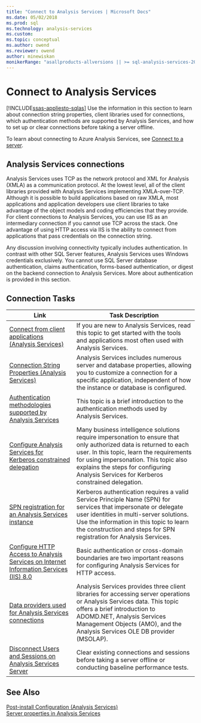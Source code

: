 ```yaml
---
title: "Connect to Analysis Services | Microsoft Docs"
ms.date: 05/02/2018
ms.prod: sql
ms.technology: analysis-services
ms.custom:
ms.topic: conceptual
ms.author: owend
ms.reviewer: owend
author: minewiskan
monikerRange: "asallproducts-allversions || >= sql-analysis-services-2016"
---
```

# Connect to Analysis Services
[!INCLUDE[ssas-appliesto-sqlas](../../includes/ssas-appliesto-sqlas.md)]
  Use the information in this section to learn about connection string properties, client libraries used for connections, which authentication methods are supported by Analysis Services, and how to set up or clear connections before taking a server offline.  

To learn about connecting to Azure Analysis Services, see [Connect to a server](https://docs.microsoft.com/azure/analysis-services/analysis-services-connect).
  
## Analysis Services connections  
 Analysis Services uses TCP as the network protocol and XML for Analysis (XMLA) as a communication protocol. At the lowest level, all of the client libraries provided with Analysis Services implementing XMLA-over-TCP. Although it is possible to build applications based on raw XMLA, most applications and application developers use client libraries to take advantage of the object models and coding efficiencies that they provide. For client connections to Analysis Services, you can use IIS as an intermediary connection if you cannot use TCP across the stack. One advantage of using HTTP access via IIS is the ability to connect from applications that pass credentials on the connection string.  
  
 Any discussion involving connectivity typically includes authentication. In contrast with other SQL Server features, Analysis Services uses Windows credentials exclusively. You cannot use SQL Server database authentication, claims authentication, forms-based authentication, or digest on the backend connection to Analysis Services. More about authentication is provided in this section.  
  
##  <a name="bkmk_clientApps"></a> Connection Tasks  
  
|Link|Task Description|  
|----------|----------------------|  
|[Connect from client applications &#40;Analysis Services&#41;](../../analysis-services/instances/connect-from-client-applications-analysis-services.md)|If you are new to Analysis Services, read this topic to get started with the tools and applications most often used with Analysis Services.|  
|[Connection String Properties &#40;Analysis Services&#41;](../../analysis-services/instances/connection-string-properties-analysis-services.md)|Analysis Services includes numerous server and database properties, allowing you to customize a connection for a specific application, independent of how the instance or database is configured.|  
|[Authentication methodologies supported by Analysis Services](../../analysis-services/instances/authentication-methodologies-supported-by-analysis-services.md)|This topic is a brief introduction to the authentication methods used by Analysis Services.|  
|[Configure Analysis Services for Kerberos constrained delegation](../../analysis-services/instances/configure-analysis-services-for-kerberos-constrained-delegation.md)|Many business intelligence solutions require impersonation to ensure that only authorized data is returned to each user. In this topic, learn the requirements for using impersonation. This topic also explains the steps for configuring Analysis Services for Kerberos constrained delegation.|  
|[SPN registration for an Analysis Services instance](../../analysis-services/instances/spn-registration-for-an-analysis-services-instance.md)|Kerberos authentication requires a valid Service Principle Name (SPN) for services that impersonate or delegate user identities in multi-server solutions. Use the information in this topic to learn the construction and steps for SPN registration for Analysis Services.|  
|[Configure HTTP Access to Analysis Services on Internet Information Services &#40;IIS&#41; 8.0](../../analysis-services/instances/configure-http-access-to-analysis-services-on-iis-8-0.md)|Basic authentication or cross-domain boundaries are two important reasons for configuring Analysis Services for HTTP access.|  
|[Data providers used for Analysis Services connections](../../analysis-services/instances/data-providers-used-for-analysis-services-connections.md)|Analysis Services provides three client libraries for accessing server operations or Analysis Services data. This topic offers a brief introduction to ADOMD.NET, Analysis Services Management Objects (AMO), and the Analysis Services OLE DB provider (MSOLAP).|  
|[Disconnect Users and Sessions on Analysis Services Server](../../analysis-services/instances/disconnect-users-and-sessions-on-analysis-services-server.md)|Clear existing connections and sessions before taking a server offline or conducting baseline performance tests.|  
  
## See Also  
 [Post-install Configuration &#40;Analysis Services&#41;](../../analysis-services/instances/post-install-configuration-analysis-services.md)   
 [Server properties in Analysis Services](../../analysis-services/server-properties/server-properties-in-analysis-services.md)   
  
  
